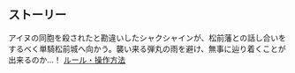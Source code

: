 ## ストーリー
アイヌの同胞を殺されたと勘違いしたシャクシャインが、松前藩との話し合いをするべく単騎松前城へ向かう。襲い来る弾丸の雨を避け、無事に辿り着くことが出来るのか...！ 
[ルール・操作方法](/rules)